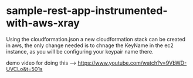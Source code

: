 # sample-rest-app-instrumented-with-aws-xray

Using the cloudformation.json a new cloudformation stack can be created in aws, the only change needed is to chnage the KeyName in the ec2 instance, as you will be configuring your keypair name there.

demo video for doing this --> https://www.youtube.com/watch?v=9VbWD-UVCLo&t=501s

